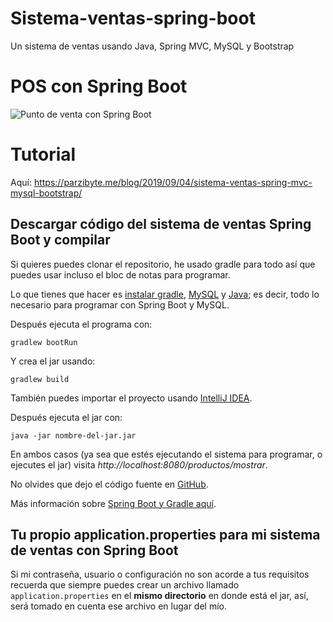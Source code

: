 # Sistema-ventas-spring-boot
 Un sistema de ventas usando Java, Spring MVC, MySQL y Bootstrap
# POS con Spring Boot
![Punto de venta con Spring Boot](https://parzibyte.me/blog/wp-content/uploads/2019/09/Punto-de-venta-con-Spring-Boot-MySQL-y-Bootstrap-4.gif)

# Tutorial
Aquí: https://parzibyte.me/blog/2019/09/04/sistema-ventas-spring-mvc-mysql-bootstrap/

## Descargar código del sistema de ventas Spring Boot y compilar

Si quieres puedes clonar el repositorio, he usado gradle para todo así que puedes usar incluso el bloc de notas para programar.

Lo que tienes que hacer es [instalar gradle](https://parzibyte.me/blog/2019/07/27/instalar-configurar-gradle/), [MySQL](https://parzibyte.me/blog/2017/12/11/configurar-instalar-php-7-apache-server-mysql-windows/) y [Java](https://parzibyte.me/blog/2017/12/26/instalar-configurar-jdk-compilador-java-windows/); es decir, todo lo necesario para programar con Spring Boot y MySQL.

Después ejecuta el programa con:

`gradlew bootRun`

Y crea el jar usando:

`gradlew build`

También puedes importar el proyecto usando [IntelliJ IDEA](https://parzibyte.me/blog/2019/09/03/spring-intellij-idea-iniciar-proyecto/).

Después ejecuta el jar con:

`java -jar nombre-del-jar.jar`

En ambos casos (ya sea que estés ejecutando el sistema para programar, o ejecutes el jar) visita _http://localhost:8080/productos/mostrar_.

No olvides que dejo el código fuente en [GitHub](https://github.com/parzibyte/sistema-ventas-spring-boot).

Más información sobre [Spring Boot y Gradle aquí](https://parzibyte.me/blog/2019/08/22/iniciar-spring-boot-gradle/).

## Tu propio application.properties para mi sistema de ventas con Spring Boot

Si mi contraseña, usuario o configuración no son acorde a tus requisitos recuerda que siempre puedes crear un archivo llamado `application.properties` en el **mismo directorio** en donde está el jar, así, será tomado en cuenta ese archivo en lugar del mío.